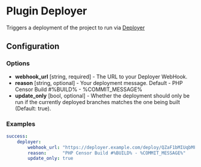 Plugin Deployer
===============

Triggers a deployment of the project to run via [Deployer](http://phpdeployment.org)

Configuration
-------------

### Options

* **webhook_url** [string, required] - The URL to your Deployer WebHook.
* **reason** [string, optional] - Your deployment message. Default - PHP Censor Build #%BUILD% - %COMMIT_MESSAGE%
* **update_only** [bool, optional] - Whether the deployment should only be run if the currently deployed 
branches matches the one being built (Default: true).

### Examples

```yaml
success:
    deployer:
        webhook_url: "https://deployer.example.com/deploy/QZaF1bMIUqbMFTmKDmgytUuykRN0cjCgW9SooTnwkIGETAYhDTTYoR8C431t"
        reason:      "PHP Censor Build #%BUILD% - %COMMIT_MESSAGE%"
        update_only: true
```
